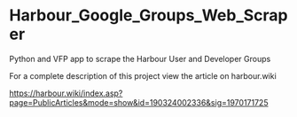 # Harbour_Google_Groups_Web_Scraper
Python and VFP app to scrape the Harbour User and Developer Groups

For a complete description of this project view the article on harbour.wiki

https://harbour.wiki/index.asp?page=PublicArticles&mode=show&id=190324002336&sig=1970171725
